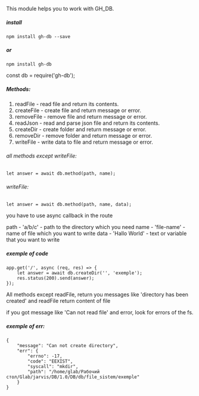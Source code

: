 This module helps you to work with GH_DB.

##### install
	npm install gh-db --save
##### or
	npm install gh-db 

const db = require('gh-db');

##### Methods:
1. readFile - read file and return its contents.
2. createFile - create file and return message or error.
3. removeFile - remove file and return message or error.
4. readJson - read and parse json file and return its contents.
5. createDir - create folder and return message or error.
6. removeDir - remove folder and return message or error.
7. writeFile - write data to file and return message or error. 

###### all methods except writeFile:
    let answer = await db.method(path, name);

###### writeFile:
    let answer = await db.method(path, name, data);

you have to use async callback in the route

path - 'a/b/c' - path to the directory which you need
name - 'file-name' - name of file which you want to write
data - 'Hallo World' - text or variable that you want to write

##### exemple of code
	app.get('/', async (req, res) => {
		let answer = await db.createDir('', 'exemple');
		res.status(200).send(answer);
	});

All methods except readFile, return you messages like 'directory has been created'
and readFile return content of file	

if you got message like 'Can not read file' and error, look for errors of the fs.

##### exemple of err:
    {
        "message": "Can not create directory",
        "err": {
            "errno": -17,
            "code": "EEXIST",
            "syscall": "mkdir",
            "path": "/home/glab/Рабочий стол/Glab/jarvis/DB/1.0/DB/db/file_sistem/exemple"
        }
    }


